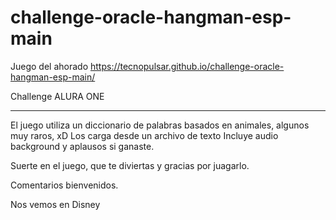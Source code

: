 # challenge-oracle-hangman-esp-main

Juego del ahorado
https://tecnopulsar.github.io/challenge-oracle-hangman-esp-main/

Challenge ALURA ONE

------------------
El juego utiliza un diccionario de palabras basados en animales, algunos muy raros, xD
Los carga desde un archivo de texto
Incluye audio background y aplausos si ganaste.

Suerte en el juego, que te diviertas y gracias por juagarlo.

Comentarios bienvenidos.

Nos vemos en Disney

